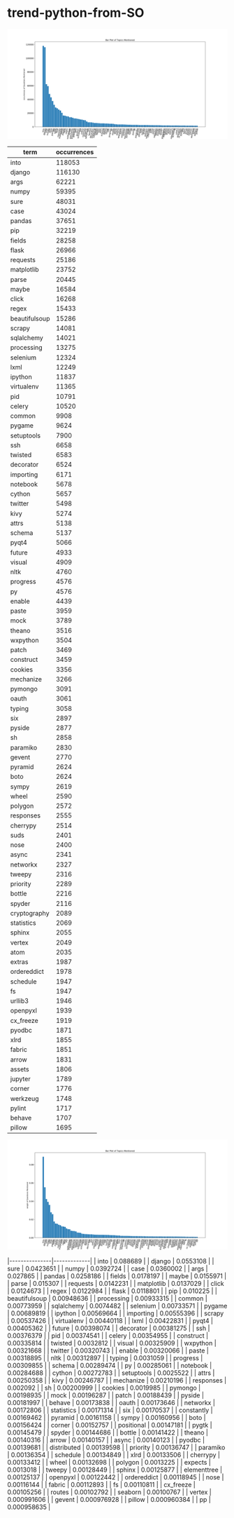 # trend-python-from-SO
![term_occurrences.png](/term_occurrences.png)

| term          |   occurrences |
|---------------|---------------|
| into          |        118053 |
| django        |        116130 |
| args          |         62221 |
| numpy         |         59395 |
| sure          |         48031 |
| case          |         43024 |
| pandas        |         37651 |
| pip           |         32219 |
| fields        |         28258 |
| flask         |         26966 |
| requests      |         25186 |
| matplotlib    |         23752 |
| parse         |         20445 |
| maybe         |         16584 |
| click         |         16268 |
| regex         |         15433 |
| beautifulsoup |         15286 |
| scrapy        |         14081 |
| sqlalchemy    |         14021 |
| processing    |         13275 |
| selenium      |         12324 |
| lxml          |         12249 |
| ipython       |         11837 |
| virtualenv    |         11365 |
| pid           |         10791 |
| celery        |         10520 |
| common        |          9908 |
| pygame        |          9624 |
| setuptools    |          7900 |
| ssh           |          6658 |
| twisted       |          6583 |
| decorator     |          6524 |
| importing     |          6171 |
| notebook      |          5678 |
| cython        |          5657 |
| twitter       |          5498 |
| kivy          |          5274 |
| attrs         |          5138 |
| schema        |          5137 |
| pyqt4         |          5066 |
| future        |          4933 |
| visual        |          4909 |
| nltk          |          4760 |
| progress      |          4576 |
| py            |          4576 |
| enable        |          4439 |
| paste         |          3959 |
| mock          |          3789 |
| theano        |          3516 |
| wxpython      |          3504 |
| patch         |          3469 |
| construct     |          3459 |
| cookies       |          3356 |
| mechanize     |          3266 |
| pymongo       |          3091 |
| oauth         |          3061 |
| typing        |          3058 |
| six           |          2897 |
| pyside        |          2877 |
| sh            |          2858 |
| paramiko      |          2830 |
| gevent        |          2770 |
| pyramid       |          2624 |
| boto          |          2624 |
| sympy         |          2619 |
| wheel         |          2590 |
| polygon       |          2572 |
| responses     |          2555 |
| cherrypy      |          2514 |
| suds          |          2401 |
| nose          |          2400 |
| async         |          2341 |
| networkx      |          2327 |
| tweepy        |          2316 |
| priority      |          2289 |
| bottle        |          2216 |
| spyder        |          2116 |
| cryptography  |          2089 |
| statistics    |          2069 |
| sphinx        |          2055 |
| vertex        |          2049 |
| atom          |          2035 |
| extras        |          1987 |
| ordereddict   |          1978 |
| schedule      |          1947 |
| fs            |          1947 |
| urllib3       |          1946 |
| openpyxl      |          1939 |
| cx_freeze     |          1919 |
| pyodbc        |          1871 |
| xlrd          |          1855 |
| fabric        |          1851 |
| arrow         |          1831 |
| assets        |          1806 |
| jupyter       |          1789 |
| corner        |          1776 |
| werkzeug      |          1748 |
| pylint        |          1717 |
| behave        |          1707 |
| pillow        |          1695 |


![term_weight.png](/term_weight.png)


|---------------|-------------|
| into          | 0.088689    |
| django        | 0.0553108   |
| sure          | 0.0423651   |
| numpy         | 0.0392724   |
| case          | 0.0360002   |
| args          | 0.027865    |
| pandas        | 0.0258186   |
| fields        | 0.0178197   |
| maybe         | 0.0155971   |
| parse         | 0.015307    |
| requests      | 0.0142231   |
| matplotlib    | 0.0137029   |
| click         | 0.0124673   |
| regex         | 0.0122984   |
| flask         | 0.0118801   |
| pip           | 0.010225    |
| beautifulsoup | 0.00948636  |
| processing    | 0.00933315  |
| common        | 0.00773959  |
| sqlalchemy    | 0.0074482   |
| selenium      | 0.00733571  |
| pygame        | 0.00689819  |
| ipython       | 0.00569664  |
| importing     | 0.00555396  |
| scrapy        | 0.00537426  |
| virtualenv    | 0.00440118  |
| lxml          | 0.00422831  |
| pyqt4         | 0.00405362  |
| future        | 0.00398074  |
| decorator     | 0.00381275  |
| ssh           | 0.00376379  |
| pid           | 0.00374541  |
| celery        | 0.00354955  |
| construct     | 0.00335814  |
| twisted       | 0.0032812   |
| visual        | 0.00325909  |
| wxpython      | 0.00321668  |
| twitter       | 0.00320743  |
| enable        | 0.00320066  |
| paste         | 0.00318895  |
| nltk          | 0.00312897  |
| typing        | 0.0031059   |
| progress      | 0.00309855  |
| schema        | 0.00289474  |
| py            | 0.00285061  |
| notebook      | 0.00284688  |
| cython        | 0.00272783  |
| setuptools    | 0.0025522   |
| attrs         | 0.00250358  |
| kivy          | 0.00246787  |
| mechanize     | 0.00210196  |
| responses     | 0.002092    |
| sh            | 0.00200999  |
| cookies       | 0.0019985   |
| pymongo       | 0.00198935  |
| mock          | 0.00196287  |
| patch         | 0.00188439  |
| pyside        | 0.00181997  |
| behave        | 0.00173838  |
| oauth         | 0.00173646  |
| networkx      | 0.00172806  |
| statistics    | 0.00171314  |
| six           | 0.00170537  |
| constantly    | 0.00169462  |
| pyramid       | 0.00161158  |
| sympy         | 0.00160956  |
| boto          | 0.00156424  |
| corner        | 0.00152757  |
| positional    | 0.00147181  |
| pygtk         | 0.00145479  |
| spyder        | 0.00144686  |
| bottle        | 0.00141422  |
| theano        | 0.00140316  |
| arrow         | 0.00140157  |
| async         | 0.00140123  |
| pyodbc        | 0.00139681  |
| distributed   | 0.00139598  |
| priority      | 0.00136747  |
| paramiko      | 0.00136354  |
| schedule      | 0.00134849  |
| xlrd          | 0.00133506  |
| cherrypy      | 0.00133412  |
| wheel         | 0.00132698  |
| polygon       | 0.0013225   |
| expects       | 0.0013018   |
| tweepy        | 0.00128449  |
| sphinx        | 0.00125877  |
| elementtree   | 0.00125137  |
| openpyxl      | 0.00122442  |
| ordereddict   | 0.00118945  |
| nose          | 0.00116144  |
| fabric        | 0.00112893  |
| fs            | 0.00110811  |
| cx_freeze     | 0.00105256  |
| routes        | 0.00102792  |
| seaborn       | 0.00100767  |
| vertex        | 0.000991606 |
| gevent        | 0.000976928 |
| pillow        | 0.000960384 |
| pp            | 0.000958635 |






